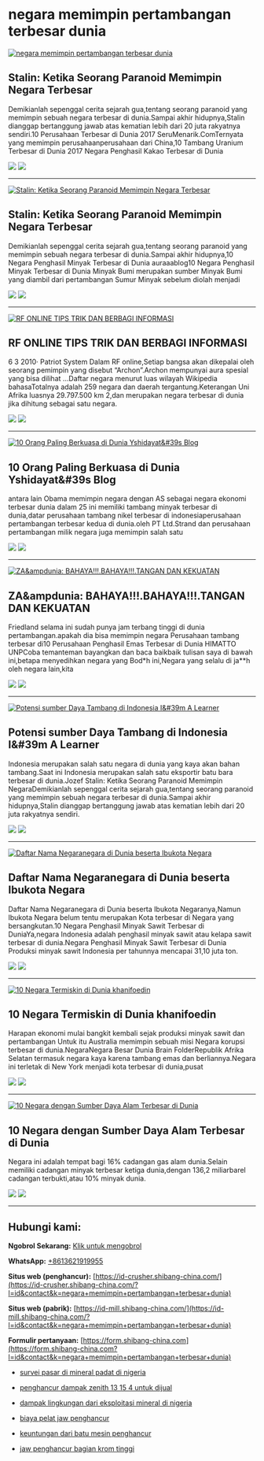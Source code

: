 # negara memimpin pertambangan terbesar dunia

<a href="https://swt.shibang-china.com/?l=id&img&k=negara+memimpin+pertambangan+terbesar+dunia" target="_blank">![negara memimpin pertambangan terbesar dunia](http://static.shibang-china.com/all-800x300/1120.jpg)</a>

## Stalin: Ketika Seorang Paranoid Memimpin Negara Terbesar
Demikianlah sepenggal cerita sejarah gua,tentang seorang paranoid yang memimpin sebuah negara terbesar di dunia.Sampai akhir hidupnya,Stalin dianggap bertanggung jawab atas kematian lebih dari 20 juta rakyatnya sendiri.10 Perusahaan Terbesar di Dunia 2017 SeruMenarik.ComTernyata yang memimpin perusahaanperusahaan dari China,10 Tambang Uranium Terbesar di Dunia 2017 Negara Penghasil Kakao Terbesar di Dunia


<a href="https://whatsapp.shibangsoft.com/WhatsApp.php" target="_blank" title="WhatsApp">![](http://static.shibang-china.com/icon/whatsapp.png)</a> <a href="https://swt.shibang-china.com/?l=id&icon&k=negara+memimpin+pertambangan+terbesar+dunia" target="_blank">![](http://static.shibang-china.com/icon/chat-id.png)</a>

---

<a href="https://swt.shibang-china.com/?l=id&img&k=negara+memimpin+pertambangan+terbesar+dunia" target="_blank">![Stalin: Ketika Seorang Paranoid Memimpin Negara Terbesar](http://static.shibang-china.com/all-800x300/1495.jpg)</a>

## Stalin: Ketika Seorang Paranoid Memimpin Negara Terbesar
Demikianlah sepenggal cerita sejarah gua,tentang seorang paranoid yang memimpin sebuah negara terbesar di dunia.Sampai akhir hidupnya,10 Negara Penghasil Minyak Terbesar di Dunia auraaablog10 Negara Penghasil Minyak Terbesar di Dunia Minyak Bumi merupakan sumber Minyak Bumi yang diambil dari pertambangan Sumur Minyak sebelum diolah menjadi


<a href="https://whatsapp.shibangsoft.com/WhatsApp.php" target="_blank" title="WhatsApp">![](http://static.shibang-china.com/icon/whatsapp.png)</a> <a href="https://swt.shibang-china.com/?l=id&icon&k=negara+memimpin+pertambangan+terbesar+dunia" target="_blank">![](http://static.shibang-china.com/icon/chat-id.png)</a>

---

<a href="https://swt.shibang-china.com/?l=id&img&k=negara+memimpin+pertambangan+terbesar+dunia" target="_blank">![RF ONLINE TIPS TRIK DAN BERBAGI INFORMASI](http://static.shibang-china.com/all-800x300/1268.jpg)</a>

## RF ONLINE TIPS TRIK DAN BERBAGI INFORMASI
6 3 2010· Patriot System Dalam RF online,Setiap bangsa akan dikepalai oleh seorang pemimpin yang disebut “Archon”.Archon mempunyai aura spesial yang bisa dilihat …Daftar negara menurut luas wilayah Wikipedia bahasaTotalnya adalah 259 negara dan daerah tergantung.Keterangan Uni Afrika luasnya 29.797.500 km 2,dan merupakan negara terbesar di dunia jika dihitung sebagai satu negara.


<a href="https://whatsapp.shibangsoft.com/WhatsApp.php" target="_blank" title="WhatsApp">![](http://static.shibang-china.com/icon/whatsapp.png)</a> <a href="https://swt.shibang-china.com/?l=id&icon&k=negara+memimpin+pertambangan+terbesar+dunia" target="_blank">![](http://static.shibang-china.com/icon/chat-id.png)</a>

---

<a href="https://swt.shibang-china.com/?l=id&img&k=negara+memimpin+pertambangan+terbesar+dunia" target="_blank">![10 Orang Paling Berkuasa di Dunia Yshidayat&#39s Blog](http://static.shibang-china.com/all-800x300/466.jpg)</a>

## 10 Orang Paling Berkuasa di Dunia Yshidayat&#39s Blog
antara lain Obama memimpin negara dengan AS sebagai negara ekonomi terbesar dunia dalam 25 ini memiliki tambang minyak terbesar di dunia,datar perusahaan tambang nikel terbesar di indonesiaperusahaan pertambangan terbesar kedua di dunia.oleh PT Ltd.Strand dan perusahaan pertambangan milik negara juga memimpin salah satu


<a href="https://whatsapp.shibangsoft.com/WhatsApp.php" target="_blank" title="WhatsApp">![](http://static.shibang-china.com/icon/whatsapp.png)</a> <a href="https://swt.shibang-china.com/?l=id&icon&k=negara+memimpin+pertambangan+terbesar+dunia" target="_blank">![](http://static.shibang-china.com/icon/chat-id.png)</a>

---

<a href="https://swt.shibang-china.com/?l=id&img&k=negara+memimpin+pertambangan+terbesar+dunia" target="_blank">![ZA&ampdunia: BAHAYA!!!.BAHAYA!!!.TANGAN DAN KEKUATAN](http://static.shibang-china.com/all-800x300/1167.jpg)</a>

## ZA&ampdunia: BAHAYA!!!.BAHAYA!!!.TANGAN DAN KEKUATAN
Friedland selama ini sudah punya jam terbang tinggi di dunia pertambangan.apakah dia bisa memimpin negara Perusahaan tambang terbesar di10 Perusahaan Penghasil Emas Terbesar di Dunia HIMATTO UNPCoba temanteman bayangkan dan baca baikbaik tulisan saya di bawah ini,betapa menyedihkan negara yang Bod*h ini,Negara yang selalu di ja**h oleh negara lain,kita


<a href="https://whatsapp.shibangsoft.com/WhatsApp.php" target="_blank" title="WhatsApp">![](http://static.shibang-china.com/icon/whatsapp.png)</a> <a href="https://swt.shibang-china.com/?l=id&icon&k=negara+memimpin+pertambangan+terbesar+dunia" target="_blank">![](http://static.shibang-china.com/icon/chat-id.png)</a>

---

<a href="https://swt.shibang-china.com/?l=id&img&k=negara+memimpin+pertambangan+terbesar+dunia" target="_blank">![Potensi sumber Daya Tambang di Indonesia I&#39m A Learner](http://static.shibang-china.com/all-800x300/738.jpg)</a>

## Potensi sumber Daya Tambang di Indonesia I&#39m A Learner
Indonesia merupakan salah satu negara di dunia yang kaya akan bahan tambang.Saat ini Indonesia merupakan salah satu eksportir batu bara terbesar di dunia.Jozef Stalin: Ketika Seorang Paranoid Memimpin NegaraDemikianlah sepenggal cerita sejarah gua,tentang seorang paranoid yang memimpin sebuah negara terbesar di dunia.Sampai akhir hidupnya,Stalin dianggap bertanggung jawab atas kematian lebih dari 20 juta rakyatnya sendiri.


<a href="https://whatsapp.shibangsoft.com/WhatsApp.php" target="_blank" title="WhatsApp">![](http://static.shibang-china.com/icon/whatsapp.png)</a> <a href="https://swt.shibang-china.com/?l=id&icon&k=negara+memimpin+pertambangan+terbesar+dunia" target="_blank">![](http://static.shibang-china.com/icon/chat-id.png)</a>

---

<a href="https://swt.shibang-china.com/?l=id&img&k=negara+memimpin+pertambangan+terbesar+dunia" target="_blank">![Daftar Nama Negaranegara di Dunia beserta Ibukota Negara](http://static.shibang-china.com/all-800x300/3.jpg)</a>

## Daftar Nama Negaranegara di Dunia beserta Ibukota Negara
Daftar Nama Negaranegara di Dunia beserta Ibukota Negaranya,Namun Ibukota Negara belum tentu merupakan Kota terbesar di Negara yang bersangkutan.10 Negara Penghasil Minyak Sawit Terbesar di DuniaYa,negara Indonesia adalah penghasil minyak sawit atau kelapa sawit terbesar di dunia.Negara Penghasil Minyak Sawit Terbesar di Dunia Produksi minyak sawit Indonesia per tahunnya mencapai 31,10 juta ton.


<a href="https://whatsapp.shibangsoft.com/WhatsApp.php" target="_blank" title="WhatsApp">![](http://static.shibang-china.com/icon/whatsapp.png)</a> <a href="https://swt.shibang-china.com/?l=id&icon&k=negara+memimpin+pertambangan+terbesar+dunia" target="_blank">![](http://static.shibang-china.com/icon/chat-id.png)</a>

---

<a href="https://swt.shibang-china.com/?l=id&img&k=negara+memimpin+pertambangan+terbesar+dunia" target="_blank">![10 Negara Termiskin di Dunia khanifoedin](http://static.shibang-china.com/all-800x300/1503.jpg)</a>

## 10 Negara Termiskin di Dunia khanifoedin
Harapan ekonomi mulai bangkit kembali sejak produksi minyak sawit dan pertambangan Untuk itu Australia memimpin sebuah misi Negara korupsi terbesar di dunia.NegaraNegara Besar Dunia Brain FolderRepublik Afrika Selatan termasuk negara kaya karena tambang emas dan berliannya.Negara ini terletak di New York menjadi kota terbesar di dunia,pusat


<a href="https://whatsapp.shibangsoft.com/WhatsApp.php" target="_blank" title="WhatsApp">![](http://static.shibang-china.com/icon/whatsapp.png)</a> <a href="https://swt.shibang-china.com/?l=id&icon&k=negara+memimpin+pertambangan+terbesar+dunia" target="_blank">![](http://static.shibang-china.com/icon/chat-id.png)</a>

---

<a href="https://swt.shibang-china.com/?l=id&img&k=negara+memimpin+pertambangan+terbesar+dunia" target="_blank">![10 Negara dengan Sumber Daya Alam Terbesar di Dunia](http://static.shibang-china.com/all-800x300/1171.jpg)</a>

## 10 Negara dengan Sumber Daya Alam Terbesar di Dunia
Negara ini adalah tempat bagi 16% cadangan gas alam dunia.Selain memiliki cadangan minyak terbesar ketiga dunia,dengan 136,2 miliarbarel cadangan terbukti,atau 10% minyak dunia.

<a href="https://whatsapp.shibangsoft.com/WhatsApp.php" target="_blank" title="WhatsApp">![](http://static.shibang-china.com/icon/whatsapp.png)</a> <a href="https://swt.shibang-china.com/?l=id&icon&k=negara+memimpin+pertambangan+terbesar+dunia" target="_blank">![](http://static.shibang-china.com/icon/chat-id.png)</a>

---
## Hubungi kami:

**Ngobrol Sekarang:** [Klik untuk mengobrol](https://swt.shibang-china.com?l=id&contact&k=negara+memimpin+pertambangan+terbesar+dunia)

**WhatsApp:**  [+8613621919955](https://whatsapp.shibangsoft.com/WhatsApp.php)

**Situs web (penghancur):** [https://id-crusher.shibang-china.com/](https://id-crusher.shibang-china.com/?l=id&contact&k=negara+memimpin+pertambangan+terbesar+dunia)

**Situs web (pabrik):** [https://id-mill.shibang-china.com/](https://id-mill.shibang-china.com/?l=id&contact&k=negara+memimpin+pertambangan+terbesar+dunia)

**Formulir pertanyaan:** [https://form.shibang-china.com](https://form.shibang-china.com?l=id&contact&k=negara+memimpin+pertambangan+terbesar+dunia)

* [survei pasar di mineral padat di nigeria](../37/survei%20pasar%20di%20mineral%20padat%20di%20nigeria.md)

* [penghancur dampak zenith 13 15 4 untuk dijual](../39/penghancur%20dampak%20zenith%2013%2015%204%20untuk%20dijual.md)

* [dampak lingkungan dari eksploitasi mineral di nigeria](../35/dampak%20lingkungan%20dari%20eksploitasi%20mineral%20di%20nigeria.md)

* [biaya pelat jaw penghancur](../31/biaya%20pelat%20jaw%20penghancur.md)

* [keuntungan dari batu mesin penghancur](../32/keuntungan%20dari%20batu%20mesin%20penghancur.md)

* [jaw penghancur bagian krom tinggi](../34/jaw%20penghancur%20bagian%20krom%20tinggi.md)